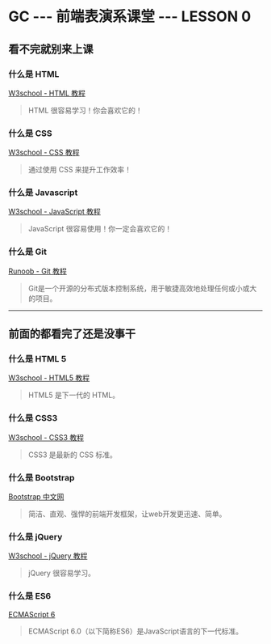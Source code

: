 # GC --- 前端表演系课堂 --- LESSON 0

## 看不完就别来上课
### 什么是 HTML
[W3school - HTML 教程](http://www.w3school.com.cn/html/index.asp)
>HTML 很容易学习！你会喜欢它的！

### 什么是 CSS
[W3school - CSS 教程](http://www.w3school.com.cn/css/index.asp)
>通过使用 CSS 来提升工作效率！

### 什么是 Javascript
[W3school - JavaScript 教程](http://www.w3school.com.cn/js/index.asp)
>JavaScript 很容易使用！你一定会喜欢它的！

### 什么是 Git
[Runoob - Git 教程](http://www.runoob.com/git/git-tutorial.html)
>Git是一个开源的分布式版本控制系统，用于敏捷高效地处理任何或小或大的项目。

***

## 前面的都看完了还是没事干
### 什么是 HTML 5
[W3school - HTML5 教程](http://www.w3school.com.cn/html5/index.asp)
>HTML5 是下一代的 HTML。

### 什么是 CSS3
[W3school - CSS3 教程](http://www.w3school.com.cn/CSS3/index.asp)
>CSS3 是最新的 CSS 标准。

### 什么是 Bootstrap
[Bootstrap 中文网](http://www.bootcss.com/)
>简洁、直观、强悍的前端开发框架，让web开发更迅速、简单。

### 什么是 jQuery
[W3school - jQuery 教程](http://www.w3school.com.cn/jquery/index.asp)
>jQuery 很容易学习。

### 什么是 ES6
[ECMAScript 6](http://es6.ruanyifeng.com/)
>ECMAScript 6.0（以下简称ES6）是JavaScript语言的下一代标准。